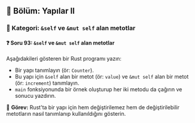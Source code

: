 ## 📘 Bölüm: Yapılar II  
### 🔹 Kategori: `&self` ve `&mut self` alan metotlar  
#### ❓ Soru 93: `&self` ve `&mut self` alan metotlar

Aşağıdakileri gösteren bir Rust programı yazın:

- Bir yapı tanımlayın (ör: `Counter`).
- Bu yapı için `&self` alan bir metot (ör: `value`) ve `&mut self` alan bir metot (ör: `increment`) tanımlayın.
- `main` fonksiyonunda bir örnek oluşturup her iki metodu da çağırın ve sonucu yazdırın.

🔧 **Görev:** Rust'ta bir yapı için hem değiştirilemez hem de değiştirilebilir metotların nasıl tanımlanıp kullanıldığını gösterin.
